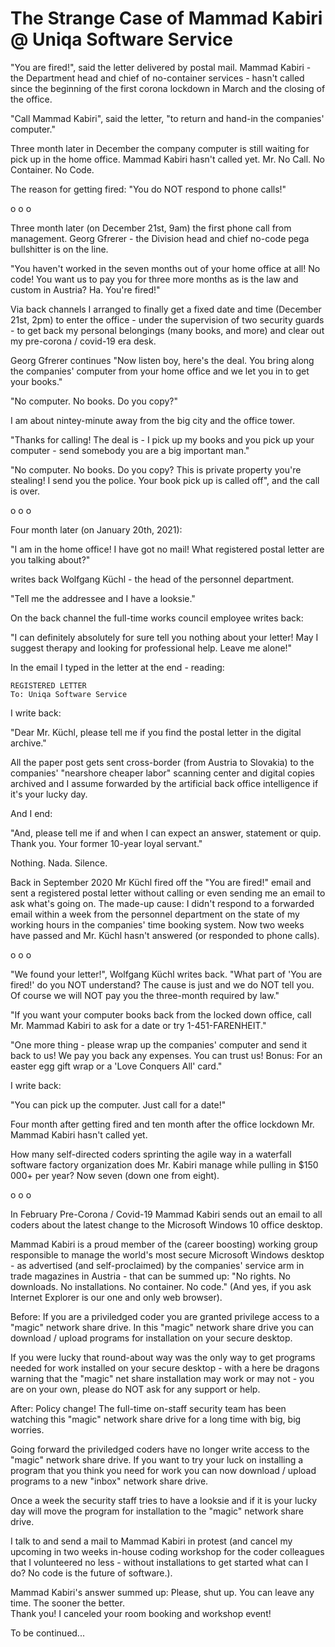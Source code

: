 # The Strange Case of Mammad Kabiri @ Uniqa Software Service

"You are fired!", said the letter delivered by postal mail.
Mammad Kabiri - the Department head and chief of no-container services -
hasn't called since the beginning of the first corona lockdown in March
and the closing of the office.

"Call Mammad Kabiri", said the letter, 
"to return and hand-in the companies' computer."

Three month later in December the company computer is still waiting for pick up
in the home office.
Mammad Kabiri hasn't called yet. Mr. No Call. No Container. No Code.

The reason for getting fired:  "You do NOT respond to phone calls!"

  o o o

Three month later (on December 21st, 9am) the first phone call from management. Georg Gfrerer - 
the Division head and chief no-code pega bullshitter is on the line.

"You haven't worked in the seven months out of your home office at all! No code! 
You want us to pay you for three more months as is the law and custom in Austria?
Ha. You're fired!"  

Via back channels I arranged to finally get a fixed date and time (December 21st, 2pm)
to enter the office - under the supervision of two security guards -
to get back my personal belongings (many books, and more) 
and clear out my pre-corona / covid-19 era desk.

Georg Gfrerer continues "Now listen boy, here's the deal. You bring along 
the companies' computer from your home office and we let you in to get your books."

"No computer. No books. Do you copy?" 

I am about nintey-minute away from the big city and the office tower. 

"Thanks for calling! The deal is - I pick up my books and you pick up your computer - send somebody
you are a big important man."


"No computer. No books. Do you copy? This is private property you're stealing! I send you the police.
Your book pick up is called off", and the call is over. 

  o o o

Four month later (on January 20th, 2021):

"I am in the home office! I have got no mail! What registered postal letter are you talking about?"

writes back Wolfgang Küchl - the head of the personnel department.

"Tell me the addressee and I have a looksie."


On the back channel the full-time works council employee writes back:

"I can definitely absolutely for sure tell you nothing about your letter! May I suggest therapy and looking for professional help. Leave me alone!"


In the email I typed in the letter at the end - reading:

    REGISTERED LETTER
    To: Uniqa Software Service


I write back:

"Dear Mr. Küchl,
 please tell me if you find the postal letter in the digital archive."

All the paper post gets sent cross-border (from Austria to Slovakia) to the companies' 
"nearshore cheaper labor" scanning center 
and digital copies archived and I assume forwarded 
by the artificial back office intelligence if it's your lucky day.


And I end:

"And, please tell me if and when I can expect an answer, statement or quip.
Thank you. Your former 10-year loyal servant." 
   

Nothing. Nada. Silence.
 
Back in September 2020 Mr Küchl fired
off the "You are fired!" email and sent a registered postal letter
without calling or even sending me an email to ask
what's going on.     The made-up cause: I didn't respond to a forwarded email within a week
from the personnel department on the state of my working hours in the companies' time booking system.
Now two weeks have passed and Mr. Küchl hasn't answered (or responded to phone calls).


  o o o

"We found your letter!", Wolfgang Küchl writes back. 
"What part of 'You are fired!' do you NOT understand? 
The cause is just and we do NOT tell you. Of course we will NOT pay you the three-month required by law."

"If you want your computer books back from the locked down office, call Mr. Mammad Kabiri to ask for a date or
try 1-451-FARENHEIT."

"One more thing - please wrap up the companies' computer and send it back to us! 
We pay you back any expenses. You can trust us!  Bonus: For an easter egg gift wrap
or a 'Love Conquers All' card."

I write back:

"You can pick up the computer. Just call for a date!"

Four month after getting fired and ten month after the office lockdown 
Mr. Mammad Kabiri hasn't called yet.

How many self-directed coders sprinting the agile way in a waterfall
software factory organization does Mr. Kabiri manage while pulling in $150 000+ per year?
Now seven (down one from eight).



  o o o

In February Pre-Corona / Covid-19 Mammad Kabiri sends out an email to all coders
about the latest change to the Microsoft Windows 10 office desktop.


Mammad Kabiri is a proud member of the (career boosting) working group responsible
to manage the world's most secure Microsoft Windows desktop - as advertised (and self-proclaimed) by the companies' service arm in trade magazines in Austria - 
that can be summed up:  "No rights. No downloads. No installations. No container. No code."   (And yes, if you ask Internet Explorer is our one and only web browser).
 

Before:  If you are a priviledged coder you are granted privilege access to a "magic" network share drive.
In this "magic" network share drive you can download / upload programs for installation
on your secure desktop. 

If you were lucky that round-about way was the only way to get programs needed for work installed on your secure desktop - 
with a here be dragons warning that the "magic" net share installation 
may work or may not - you are on your own, please do NOT ask for any support or help.


After:  Policy change! The full-time on-staff security team has been watching this "magic" network share drive for a long time
with big, big worries.

Going forward the priviledged coders have no longer write access to the "magic" network share drive.
If you want to try your luck on installing a program that you think you need for work you 
can now download / upload programs to a new "inbox" network share drive.

Once a week the security staff tries to have a looksie and if it is your lucky day will move 
the program for installation to the "magic" network share drive.


I talk to and send a mail to Mammad Kabiri in protest (and cancel my upcoming in two weeks in-house coding workshop
for the coder colleagues that I volunteered no less - without installations to get started what can I do? No code is the future of software.).
 
Mammad Kabiri's answer summed up:  Please, shut up. You can leave any time. The sooner the better.  
Thank you! I canceled your room booking and workshop event!


To be continued...

